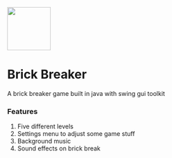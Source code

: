 <img src="https://imgur.com/TG1ShCG.png" width="100" styles="display: inline" />

# Brick Breaker
A brick breaker game built in java with swing gui toolkit

### Features
1. Five different levels
2. Settings menu to adjust some game stuff
3. Background music
4. Sound effects on brick break
